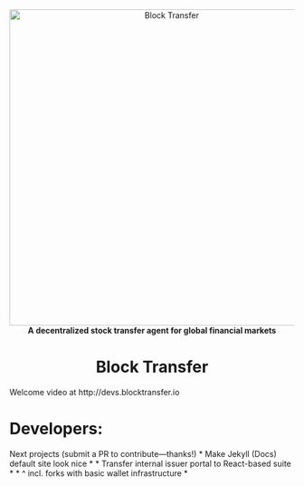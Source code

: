 <div align="center">
<a href="https://www.blocktransfer.io"><img alt="Block Transfer" src="https://www.blocktransfer.io/hosted/images/39/3e0a939c35424d9a5b392a10a08e28/BT_GH.png" width="558" /></a>
<br/>
<strong>A decentralized stock transfer agent for global financial markets</strong>

<h1>Block Transfer</h1>
</div>
Welcome video at http://devs.blocktransfer.io

<h1>Developers:</h1>
</div>
Next projects (submit a PR to contribute—thanks!)
* Make Jekyll (Docs) default site look nice *
* Transfer internal issuer portal to React-based suite *
* ^ incl. forks with basic wallet infrastructure *
